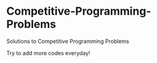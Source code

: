 # Competitive-Programming-Problems
Solutions to Competitive Programming Problems

Try to add more codes everyday!
